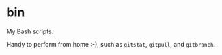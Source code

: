 # bin

My Bash scripts.

Handy to perform from home :-), such as `gitstat`, `gitpull`, and `gitbranch`.